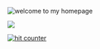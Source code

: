 ![welcome to my homepage](https://user-images.githubusercontent.com/33750/198128699-0659540b-06e6-405f-a483-18cac85a30e9.png)

![](https://camo.githubusercontent.com/4a7cf94aedbd23c13cc2d75fdc3b2af5c816c208/687474703a2f2f7374617469632e646967672e636f6d2f7374617469632f696d616765732f6469676765722e676966)


<!--
**LindseyB/LindseyB** is a ✨ _special_ ✨ repository because its `README.md` (this file) appears on your GitHub profile.

Here are some ideas to get you started:

- 🔭 I’m currently working on ...
- 🌱 I’m currently learning ...
- 👯 I’m looking to collaborate on ...
- 🤔 I’m looking for help with ...
- 💬 Ask me about ...
- 📫 How to reach me: ...
- 😄 Pronouns: ...
- ⚡ Fun fact: ...
-->


<a href="https://www.freecounterstat.com" title="hit counter"><img src="https://counter4.stat.ovh/private/freecounterstat.php?c=u81w6cnmbhmf667lstusffmw2ezkmg2w" border="0" title="hit counter" alt="hit counter"></a>
